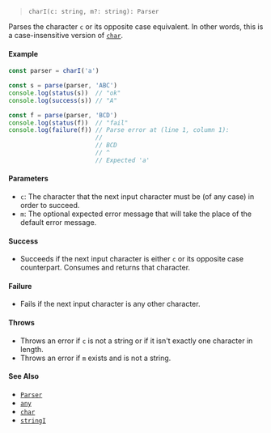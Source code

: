 <!--
 Copyright (c) 2020 Thomas J. Otterson
 
 This software is released under the MIT License.
 https://opensource.org/licenses/MIT
-->

> `charI(c: string, m?: string): Parser`

Parses the character `c` or its opposite case equivalent. In other words, this is a case-insensitive version of [`char`](char.md).

#### Example

```javascript
const parser = charI('a')

const s = parse(parser, 'ABC')
console.log(status(s))  // "ok"
console.log(success(s)) // "A"

const f = parse(parser, 'BCD')
console.log(status(f))  // "fail"
console.log(failure(f)) // Parse error at (line 1, column 1):
                        //
                        // BCD
                        // ^
                        // Expected 'a'
```

#### Parameters

* `c`: The character that the next input character must be (of any case) in order to succeed.
* `m`: The optional expected error message that will take the place of the default error message.

#### Success 

* Succeeds if the next input character is either `c` or its opposite case counterpart. Consumes and returns that character.

#### Failure 

* Fails if the next input character is any other character.

#### Throws

* Throws an error if `c` is not a string or if it isn't exactly one character in length.
* Throws an error if `m` exists and is not a string.

#### See Also

* [`Parser`](../types/parser.md)
* [`any`](any.md)
* [`char`](char.md)
* [`stringI`](stringi.md)